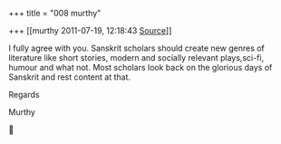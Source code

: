 +++
title = "008 murthy"

+++
[[murthy	2011-07-19, 12:18:43 [Source](https://groups.google.com/g/samskrita/c/fquRTJZcqqI)]]



I fully agree with you. Sanskrit scholars should create new genres of literature like short stories, modern and socially relevant plays,sci-fi, humour and what not. Most scholars look back on the glorious days of Sanskrit and rest content at that.

Regards

Murthy



